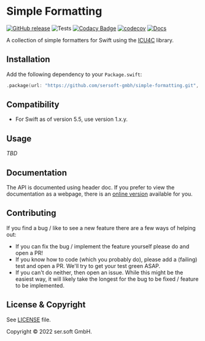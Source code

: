 # Simple Formatting

[![GitHub release](https://img.shields.io/github/release/sersoft-gmbh/simple-formatting.svg?style=flat)](https://github.com/sersoft-gmbh/simple-formatting/releases/latest)
![Tests](https://github.com/sersoft-gmbh/simple-formatting/workflows/Tests/badge.svg)
[![Codacy Badge](https://app.codacy.com/project/badge/Grade/b5e1ed021b0b4910ac35c3cf2f8abaea)](https://www.codacy.com/gh/sersoft-gmbh/simple-formatting/dashboard?utm_source=github.com&amp;utm_medium=referral&amp;utm_content=sersoft-gmbh/simple-formatting&amp;utm_campaign=Badge_Grade)
[![codecov](https://codecov.io/gh/sersoft-gmbh/simple-formatting/branch/main/graph/badge.svg?token=tGeXRgEvBs)](https://codecov.io/gh/sersoft-gmbh/simple-formatting)
[![Docs](https://img.shields.io/badge/-documentation-informational)](https://sersoft-gmbh.github.io/simple-formatting)

A collection of simple formatters for Swift using the [ICU4C](https://unicode-org.github.io/icu) library.

## Installation

Add the following dependency to your `Package.swift`:
```swift
.package(url: "https://github.com/sersoft-gmbh/simple-formatting.git", from: "1.0.0"),
```

## Compatibility

-   For Swift as of version 5.5, use version 1.x.y.

## Usage

_TBD_

## Documentation

The API is documented using header doc. If you prefer to view the documentation as a webpage, there is an [online version](https://sersoft-gmbh.github.io/simple-formatting) available for you.

## Contributing

If you find a bug / like to see a new feature there are a few ways of helping out:

-   If you can fix the bug / implement the feature yourself please do and open a PR!
-   If you know how to code (which you probably do), please add a (failing) test and open a PR. We'll try to get your test green ASAP.
-   If you can't do neither, then open an issue. While this might be the easiest way, it will likely take the longest for the bug to be fixed / feature to be implemented.

## License & Copyright

See [LICENSE](./LICENSE) file.

Copyright &copy; 2022 ser.soft GmbH.
